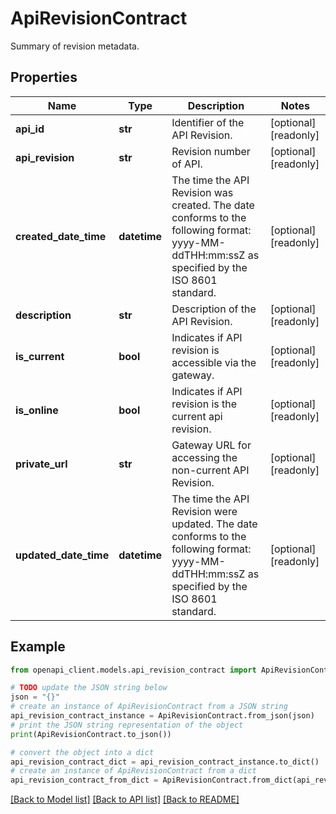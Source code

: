 # ApiRevisionContract

Summary of revision metadata.

## Properties

Name | Type | Description | Notes
------------ | ------------- | ------------- | -------------
**api_id** | **str** | Identifier of the API Revision. | [optional] [readonly] 
**api_revision** | **str** | Revision number of API. | [optional] [readonly] 
**created_date_time** | **datetime** | The time the API Revision was created. The date conforms to the following format: yyyy-MM-ddTHH:mm:ssZ as specified by the ISO 8601 standard. | [optional] [readonly] 
**description** | **str** | Description of the API Revision. | [optional] [readonly] 
**is_current** | **bool** | Indicates if API revision is accessible via the gateway. | [optional] [readonly] 
**is_online** | **bool** | Indicates if API revision is the current api revision. | [optional] [readonly] 
**private_url** | **str** | Gateway URL for accessing the non-current API Revision. | [optional] [readonly] 
**updated_date_time** | **datetime** | The time the API Revision were updated. The date conforms to the following format: yyyy-MM-ddTHH:mm:ssZ as specified by the ISO 8601 standard. | [optional] [readonly] 

## Example

```python
from openapi_client.models.api_revision_contract import ApiRevisionContract

# TODO update the JSON string below
json = "{}"
# create an instance of ApiRevisionContract from a JSON string
api_revision_contract_instance = ApiRevisionContract.from_json(json)
# print the JSON string representation of the object
print(ApiRevisionContract.to_json())

# convert the object into a dict
api_revision_contract_dict = api_revision_contract_instance.to_dict()
# create an instance of ApiRevisionContract from a dict
api_revision_contract_from_dict = ApiRevisionContract.from_dict(api_revision_contract_dict)
```
[[Back to Model list]](../README.md#documentation-for-models) [[Back to API list]](../README.md#documentation-for-api-endpoints) [[Back to README]](../README.md)


